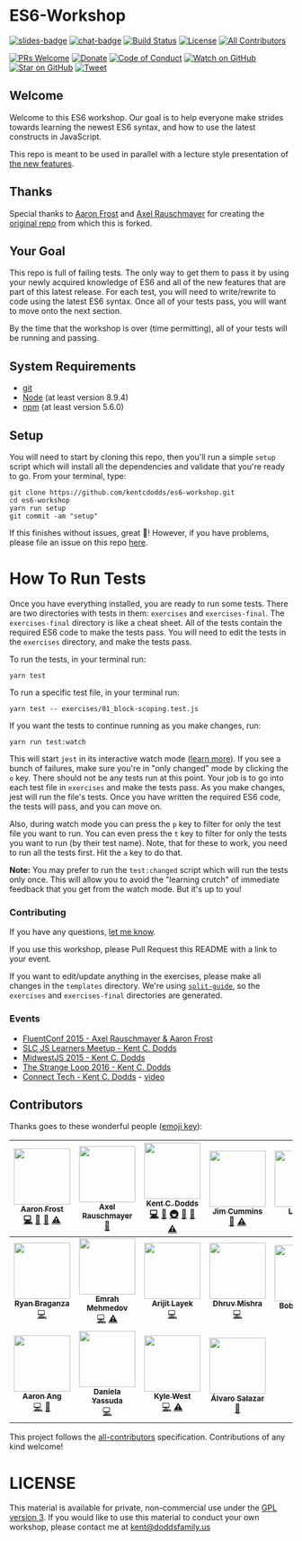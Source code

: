 # ES6-Workshop

[![slides-badge][slides-badge]][slides]
[![chat-badge][chat-badge]][chat]
[![Build Status][build-badge]][build]
[![License][license-badge]][license]
[![All Contributors](https://img.shields.io/badge/all_contributors-18-orange.svg?style=flat-square)](#contributors)

[![PRs Welcome][prs-badge]][prs]
[![Donate][donate-badge]][donate]
[![Code of Conduct][coc-badge]][coc]
[![Watch on GitHub][github-watch-badge]][github-watch]
[![Star on GitHub][github-star-badge]][github-star]
[![Tweet][twitter-badge]][twitter]

## Welcome

Welcome to this ES6 workshop. Our goal is to help everyone make strides towards learning the newest ES6 syntax, and
how to use the latest constructs in JavaScript.

This repo is meant to be used in parallel with a lecture style presentation of
[the new features](https://github.com/lukehoban/es6features).

## Thanks

Special thanks to [Aaron Frost](https://twitter.com/js_dev) and [Axel Rauschmayer](https://twitter.com/rauschma) for
creating the [original repo](https://github.com/aaronfrost/es6-workshop) from which this is forked.

## Your Goal

This repo is full of failing tests. The only way to get them to pass it by using your newly acquired knowledge of ES6
and all of the new features that are part of this latest release. For each test, you will need to write/rewrite to code
using the latest ES6 syntax. Once all of your tests pass, you will want to move onto the next section.

By the time that the workshop is over (time permitting), all of your tests will be running and passing.

## System Requirements

* [git][git]
* [Node][node] (at least version 8.9.4)
* [npm][npm] (at least version 5.6.0)

## Setup

You will need to start by cloning this repo, then you'll run a simple `setup` script which will install all the
dependencies and validate that you're ready to go. From your terminal, type:

```
git clone https://github.com/kentcdodds/es6-workshop.git
cd es6-workshop
yarn run setup
git commit -am "setup"
```


If this finishes without issues, great 👏! However, if you have problems, please file an issue on this repo [here](https://github.com/kentcdodds/es6-workshop/issues/new?title=Issues%20Setting%20Up&body=Here%27s%20my%20node/yarn%20version%20and%20the%20output%20when%20I%20run%20the%20commands:).

# How To Run Tests

Once you have everything installed, you are ready to run some tests. There are two directories with tests in them:
`exercises` and `exercises-final`. The `exercises-final` directory is like a cheat sheet. All of the tests contain the
required ES6 code to make the tests pass. You will need to edit the tests in the `exercises` directory, and make the
tests pass.

To run the tests, in your terminal run:

```
yarn test
```

To run a specific test file, in your terminal run:

```
yarn test -- exercises/01_block-scoping.test.js
```

If you want the tests to continue running as you make changes, run:

```
yarn run test:watch
```

This will start `jest` in its interactive watch mode ([learn more][watch-mode]). If you see a bunch of failures, make
sure you're in "only changed" mode by clicking the `o` key. There should not be any tests run at this point. Your
job is to go into each test file in `exercises` and make the tests pass. As you make changes, jest will run the file's
tests. Once you have written the required ES6 code, the tests will pass, and you can move on.

Also, during watch mode you can press the `p` key to filter for only the test file you want to run. You can even press the `t`
key to filter for only the tests you want to run (by their
test name). Note, that for these to work, you need to run all
the tests first. Hit the `a` key to do that.

**Note:** You may prefer to run the `test:changed` script which will run the tests only once. This will allow you to
avoid the "learning crutch" of immediate feedback that you get from the watch mode. But it's up to you!

### Contributing

If you have any questions, [let me know](https://twitter.com/kentcdodds).

If you use this workshop, please Pull Request this README with a link to your event.

If you want to edit/update anything in the exercises, please make all changes in the `templates` directory. We're using
[`split-guide`](https://git.io/split-guide), so the `exercises` and `exercises-final` directories are generated.

### Events

* [FluentConf 2015 - Axel Rauschmayer & Aaron Frost](http://fluentconf.com/javascript-html-2015/public/schedule/detail/38811)
* [SLC JS Learners Meetup - Kent C. Dodds](http://www.meetup.com/SLC-JS-Learners/events/220770922/)
* [MidwestJS 2015 - Kent C. Dodds](https://youtu.be/aeY6ctvsurs)
* [The Strange Loop 2016 - Kent C. Dodds](http://www.thestrangeloop.com/2016/es6-and-beyond.html)
* [Connect Tech - Kent C. Dodds](http://connect.tech/) - [video](https://youtu.be/nCP6jsN9XPI)

## Contributors

Thanks goes to these wonderful people ([emoji key](https://github.com/kentcdodds/all-contributors#emoji-key)):

<!-- ALL-CONTRIBUTORS-LIST:START - Do not remove or modify this section -->
<!-- prettier-ignore -->
| [<img src="https://avatars.githubusercontent.com/u/662832?v=3" width="100px;"/><br /><sub><b>Aaron Frost</b></sub>](https://github.com/aaronfrost)<br />[💻](https://github.com/kentcdodds/es6-workshop/commits?author=aaronfrost "Code") [📖](https://github.com/kentcdodds/es6-workshop/commits?author=aaronfrost "Documentation") [📢](#talk-aaronfrost "Talks") [⚠️](https://github.com/kentcdodds/es6-workshop/commits?author=aaronfrost "Tests") | [<img src="https://avatars.githubusercontent.com/u/526114?v=3" width="100px;"/><br /><sub><b>Axel Rauschmayer</b></sub>](http://rauschma.de/)<br />[📢](#talk-rauschma "Talks") | [<img src="https://avatars.githubusercontent.com/u/1500684?v=3" width="100px;"/><br /><sub><b>Kent C. Dodds</b></sub>](https://kentcdodds.com)<br />[💻](https://github.com/kentcdodds/es6-workshop/commits?author=kentcdodds "Code") [📖](https://github.com/kentcdodds/es6-workshop/commits?author=kentcdodds "Documentation") [🚇](#infra-kentcdodds "Infrastructure (Hosting, Build-Tools, etc)") [👀](#review-kentcdodds "Reviewed Pull Requests") [📢](#talk-kentcdodds "Talks") [⚠️](https://github.com/kentcdodds/es6-workshop/commits?author=kentcdodds "Tests") | [<img src="https://avatars.githubusercontent.com/u/108938?v=3" width="100px;"/><br /><sub><b>Jim Cummins</b></sub>](https://jimthedev.com)<br />[📖](https://github.com/kentcdodds/es6-workshop/commits?author=jimthedev "Documentation") [⚠️](https://github.com/kentcdodds/es6-workshop/commits?author=jimthedev "Tests") | [<img src="https://avatars.githubusercontent.com/u/11346889?v=3" width="100px;"/><br /><sub><b>Lindsey</b></sub>](http://lindsey.international)<br />[📖](https://github.com/kentcdodds/es6-workshop/commits?author=lmdragun "Documentation") | [<img src="https://avatars.githubusercontent.com/u/511893?v=3" width="100px;"/><br /><sub><b>Marius Butuc</b></sub>](https://github.com/mariusbutuc)<br />[💻](https://github.com/kentcdodds/es6-workshop/commits?author=mariusbutuc "Code") | [<img src="https://avatars.githubusercontent.com/u/1740882?v=3" width="100px;"/><br /><sub><b>Carlos Ortega</b></sub>](http://cyborgspider.com)<br />[📖](https://github.com/kentcdodds/es6-workshop/commits?author=cyborgspider "Documentation") |
| :---: | :---: | :---: | :---: | :---: | :---: | :---: |
| [<img src="https://avatars.githubusercontent.com/u/290242?v=3" width="100px;"/><br /><sub><b>Ryan Braganza</b></sub>](www.ryanbraganza.com)<br />[💻](https://github.com/kentcdodds/es6-workshop/commits?author=ryanbraganza "Code") | [<img src="https://avatars.githubusercontent.com/u/2297806?v=3" width="100px;"/><br /><sub><b>Emrah Mehmedov</b></sub>](https://github.com/GizmoMKD)<br />[💻](https://github.com/kentcdodds/es6-workshop/commits?author=GizmoMKD "Code") [⚠️](https://github.com/kentcdodds/es6-workshop/commits?author=GizmoMKD "Tests") | [<img src="https://avatars.githubusercontent.com/u/5607371?v=3" width="100px;"/><br /><sub><b>Arijit Layek</b></sub>](https://github.com/alayek)<br />[💻](https://github.com/kentcdodds/es6-workshop/commits?author=alayek "Code") | [<img src="https://avatars.githubusercontent.com/u/3013322?v=3" width="100px;"/><br /><sub><b>Dhruv Mishra</b></sub>](https://github.com/dhruvmishra)<br />[💻](https://github.com/kentcdodds/es6-workshop/commits?author=dhruvmishra "Code") | [<img src="https://avatars.githubusercontent.com/u/15032926?v=3" width="100px;"/><br /><sub><b>Bobby White</b></sub>](https://github.com/bobbyw1994)<br />[⚠️](https://github.com/kentcdodds/es6-workshop/commits?author=bobbyw1994 "Tests") | [<img src="https://avatars.githubusercontent.com/u/5714478?v=3" width="100px;"/><br /><sub><b>Ben Ilegbodu</b></sub>](http://www.benmvp.com)<br />[📖](https://github.com/kentcdodds/es6-workshop/commits?author=benmvp "Documentation") [⚠️](https://github.com/kentcdodds/es6-workshop/commits?author=benmvp "Tests") | [<img src="https://avatars0.githubusercontent.com/u/5298300?v=3" width="100px;"/><br /><sub><b>Thomas Greenhalgh</b></sub>](https://github.com/tgreenhalgh)<br />[💻](https://github.com/kentcdodds/es6-workshop/commits?author=tgreenhalgh "Code") |
| [<img src="https://avatars2.githubusercontent.com/u/7579804?v=3" width="100px;"/><br /><sub><b>Aaron Ang</b></sub>](https://github.com/aaronang)<br />[💻](https://github.com/kentcdodds/es6-workshop/commits?author=aaronang "Code") [📖](https://github.com/kentcdodds/es6-workshop/commits?author=aaronang "Documentation") | [<img src="https://avatars2.githubusercontent.com/u/12578347?v=3" width="100px;"/><br /><sub><b>Daniela Yassuda</b></sub>](https://github.com/danielasy)<br />[💻](https://github.com/kentcdodds/es6-workshop/commits?author=danielasy "Code") | [<img src="https://avatars3.githubusercontent.com/u/18150457?v=4" width="100px;"/><br /><sub><b>Kyle West</b></sub>](https://github.com/kyle-west)<br />[💻](https://github.com/kentcdodds/es6-workshop/commits?author=kyle-west "Code") [⚠️](https://github.com/kentcdodds/es6-workshop/commits?author=kyle-west "Tests") | [<img src="https://avatars0.githubusercontent.com/u/655613?v=4" width="100px;"/><br /><sub><b>Álvaro Salazar</b></sub>](http://twitter.com/xala3pa)<br />[📖](https://github.com/kentcdodds/es6-workshop/commits?author=xala3pa "Documentation") |
<!-- ALL-CONTRIBUTORS-LIST:END -->

This project follows the [all-contributors](https://github.com/kentcdodds/all-contributors) specification. Contributions of any kind welcome!

# LICENSE

This material is available for private, non-commercial use under the
[GPL version 3](http://www.gnu.org/licenses/gpl-3.0-standalone.html). If you
would like to use this material to conduct your own workshop, please contact me
at kent@doddsfamily.us

[npm]: https://www.npmjs.com/
[yarn]: https://yarnpkg.com/
[node]: https://nodejs.org
[git]: https://git-scm.com/
[slides]: http://kcd.im/es6-intro-slides
[slides-badge]: https://cdn.rawgit.com/kentcdodds/custom-badges/2/badges/slides.svg
[chat]: https://gitter.im/kentcdodds/es6-workshop
[chat-badge]: https://img.shields.io/gitter/room/nwjs/nw.js.svg?style=flat-square
[build-badge]: https://img.shields.io/travis/kentcdodds/es6-workshop.svg?style=flat-square
[build]: https://travis-ci.org/kentcdodds/es6-workshop
[license-badge]: https://img.shields.io/badge/license-GPL%203.0%20License-blue.svg?style=flat-square
[license]: https://github.com/kentcdodds/es6-workshop/blob/master/README.md#license
[prs-badge]: https://img.shields.io/badge/PRs-welcome-brightgreen.svg?style=flat-square
[prs]: http://makeapullrequest.com
[donate-badge]: https://img.shields.io/badge/$-support-green.svg?style=flat-square
[donate]: http://kcd.im/donate
[coc-badge]: https://img.shields.io/badge/code%20of-conduct-ff69b4.svg?style=flat-square
[coc]: https://github.com/kentcdodds/es6-workshop/blob/master/other/CODE_OF_CONDUCT.md
[github-watch-badge]: https://img.shields.io/github/watchers/kentcdodds/es6-workshop.svg?style=social
[github-watch]: https://github.com/kentcdodds/es6-workshop/watchers
[github-star-badge]: https://img.shields.io/github/stars/kentcdodds/es6-workshop.svg?style=social
[github-star]: https://github.com/kentcdodds/es6-workshop/stargazers
[twitter]: https://twitter.com/intent/tweet?text=Check%20out%20es6-workshop%20by%20@kentcdodds%20https://github.com/kentcdodds/es6-workshop%20%F0%9F%91%8D
[twitter-badge]: https://img.shields.io/twitter/url/https/github.com/kentcdodds/es6-workshop.svg?style=social
[emojis]: https://github.com/kentcdodds/all-contributors#emoji-key
[all-contributors]: https://github.com/kentcdodds/all-contributors
[watch-mode]: https://egghead.io/lessons/javascript-use-jest-s-interactive-watch-mode?pl=testing-javascript-with-jest-a36c4074
